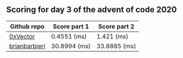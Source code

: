 ## Scoring for day 3 of the advent of code 2020
| Github repo | Score part 1 | Score part 2 |
| ------------- | ------------- | ------------- |
| [0xVector](https://github.com/0xVector/AdventOfCode2020) | 0.4551 (ms) | 1.421 (ms) |
| [brianbarbieri](https://github.com/brianbarbieri/adventofcode2020) | 30.8994 (ms) | 33.8885 (ms) |
